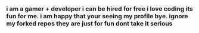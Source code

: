 ### i am a gamer + developer i can be hired for free i love coding its fun for me. i am happy that your seeing my profile bye. ignore my forked repos they are just for fun dont take it serious
